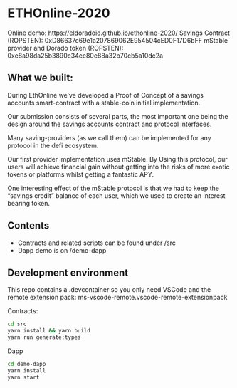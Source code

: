 # ETHOnline-2020

Online demo: https://eldoradoio.github.io/ethonline-2020/
Savings Contract (ROPSTEN): 0xD86637c69e1a207869062E954504cED0F17D6bFF
mStable provider and Dorado token (ROPSTEN): 0xe8a98da25b3890c34ce80e88a32b70cb5a10dc2a

## What we built:
During EthOnline we’ve developed a Proof of Concept of a savings accounts smart-contract with a stable-coin initial implementation.  

Our submission consists of several parts, the most important one being the design around the savings accounts contract and protocol interfaces. 

Many saving-providers (as we call them) can be implemented for any protocol in the defi ecosystem.  

Our first provider implementation uses mStable. By Using this protocol, our users will achieve financial gain without getting into the risks of more exotic tokens or platforms whilst getting a fantastic APY. 

One interesting effect of the mStable protocol is that we had to keep the “savings credit” balance of each user, which we used to create an interest bearing token. 


## Contents
- Contracts and related scripts can be found under /src
- Dapp demo is on /demo-dapp

## Development environment
This repo contains a .devcontainer so you only need VSCode and the remote extension pack: ms-vscode-remote.vscode-remote-extensionpack

Contracts:
```bash
cd src
yarn install && yarn build
yarn run generate:types
``` 

Dapp
```bash
cd demo-dapp
yarn install
yarn start
```

